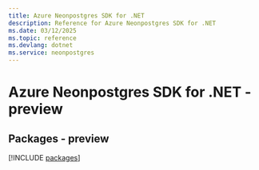 ```yaml
---
title: Azure Neonpostgres SDK for .NET
description: Reference for Azure Neonpostgres SDK for .NET
ms.date: 03/12/2025
ms.topic: reference
ms.devlang: dotnet
ms.service: neonpostgres
---
```

# Azure Neonpostgres SDK for .NET - preview
## Packages - preview
[!INCLUDE [packages](neonpostgres-index.md)]